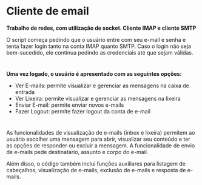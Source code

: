 # Cliente de email
 **Trabalho de redes, com utilização de socket. Cliente IMAP e cliente SMTP** 

O script começa pedindo que o usuário entre com seu e-mail e senha e tenta fazer login tanto na conta IMAP quanto SMTP. Caso o login não seja bem-sucedido, ele continua pedindo as credenciais até que sejam válidas.

#
**Uma vez logado, o usuário é apresentado com as seguintes opções:**

* Ver E-mails: permite visualizar e gerenciar as mensagens na caixa de entrada
* Ver Lixeira: permite visualizar e gerenciar as mensagens na lixeira
* Enviar E-mail: permite enviar novos e-mails
* Fazer Logout: permite fazer logout da conta de e-mail

#
As funcionalidades de visualização de e-mails (inbox e lixeira) permitem ao usuário escolher uma mensagem para abrir, visualizar seu conteúdo e ter as opções de responder ou excluir a mensagem. A funcionalidade de envio de e-mails pede destinatário, assunto e corpo do e-mail.

Além disso, o código também inclui funções auxiliares para listagem de cabeçalhos, visualização de e-mails, exclusão de e-mails e resposta de e-mails.
